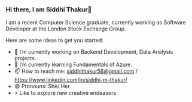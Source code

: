 ### Hi there, I am Siddhi Thakur👋


I am a recent Computer Science graduate, currently working as Software Developer at the London Stock Exchange Group.

Here are some ideas to get you started:

- 🔭 I’m currently working on Backend Development, Data Analysis projects.
- 🌱 I’m currently learning Fundamentals of Azure.
- 📫 How to reach me: siddhithakur56@gmail.com / https://www.linkedin.com/in/siddhi-m-thakur/
- 😄 Pronouns: She/ Her
- ⚡ Like to explore new creative endeavors

